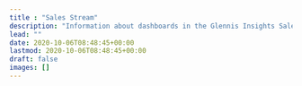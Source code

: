 ```yaml
---
title : "Sales Stream"
description: "Information about dashboards in the Glennis Insights Sales Stream"
lead: ""
date: 2020-10-06T08:48:45+00:00
lastmod: 2020-10-06T08:48:45+00:00
draft: false
images: []
---
```

